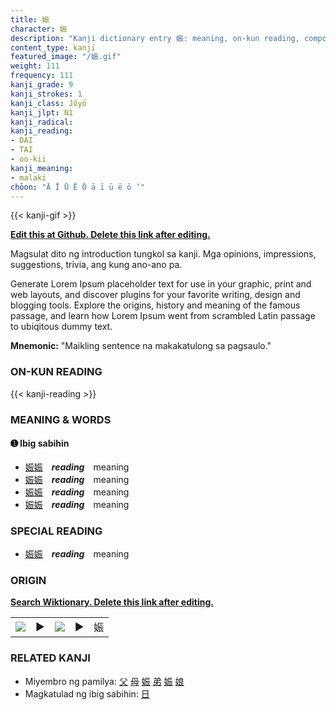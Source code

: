 ```yaml
---
title: 娠
character: 娠
description: "Kanji dictionary entry 娠: meaning, on-kun reading, compounds, origin, related kanji"
content_type: kanji
featured_image: "/娠.gif"
weight: 111
frequency: 111
kanji_grade: 9
kanji_strokes: 1
kanji_class: Jōyō
kanji_jlpt: N1
kanji_radical: 
kanji_reading: 
- DAI
- TAI
- oo-kii
kanji_meaning:
- malaki
chōon: "Ā Ī Ū Ē Ō ā ī ū ē ō ’"
---
```

[//]: # (Don't edit the line below. Kanji animated GIF code is automatically generated.)
{{< kanji-gif >}}

[//]: # (Edit below this line.)

**[Edit this at Github. Delete this link after editing.](https://github.com/tim0g/tim/tree/main/content/kanji/娠/index.md)**

Magsulat dito ng introduction tungkol sa kanji. Mga opinions, impressions, suggestions, trivia, ang kung ano-ano pa.

Generate Lorem Ipsum placeholder text for use in your graphic, print and web layouts, and discover plugins for your favorite writing, design and blogging tools. Explore the origins, history and meaning of the famous passage, and learn how Lorem Ipsum went from scrambled Latin passage to ubiqitous dummy text.
 
**Mnemonic:** "Maikling sentence na makakatulong sa pagsaulo."

### ON-KUN READING

[//]: # (Don't edit the line below. ON-KUN READING code is automatically generated.)
{{< kanji-reading >}}

### MEANING & WORDS

#### ➊ **Ibig sabihin**
  - [娠](../娠)[娠](../娠)　***reading***　meaning
  - [娠](../娠)[娠](../娠)　***reading***　meaning
  - [娠](../娠)[娠](../娠)　***reading***　meaning
  - [娠](../娠)[娠](../娠)　***reading***　meaning

### SPECIAL READING
  - [娠](../娠)[娠](../娠)　***reading***　meaning

### ORIGIN

**[Search Wiktionary. Delete this link after editing.](https://wiktionary.org/wiki/娠)**
<table class="kanji-table"><tr><td>
<img src="60px-娠-bronze.svg.png">
</td><td>▶</td><td>
<img src="60px-娠-oracle.svg.png">
</td><td>▶</td>
<td class="kanji-origin">娠</td>
</tr></table>

### RELATED KANJI
- Miyembro ng pamilya: [父](../父) [母](../母) [娠](../娠) [弟](../弟) [娠](../娠) [娘](../娘)
- Magkatulad ng ibig sabihin: [日](../日)
